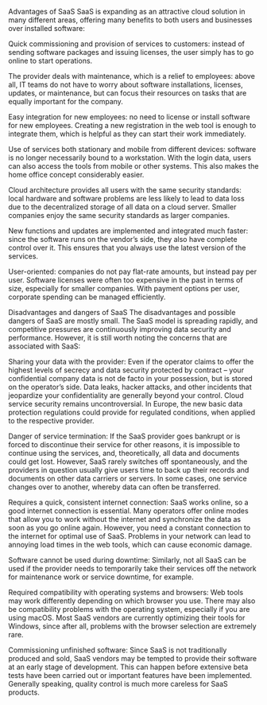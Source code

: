 Advantages of SaaS SaaS is expanding as an attractive cloud solution in many different areas, offering many benefits to both users and businesses over installed software:

Quick commissioning and provision of services to customers: instead of sending software packages and issuing licenses, the user simply has to go online to start operations.

The provider deals with maintenance, which is a relief to employees: above all, IT teams do not have to worry about software installations, licenses, updates, or maintenance, but can focus their resources on tasks that are equally important for the company.

Easy integration for new employees: no need to license or install software for new employees. Creating a new registration in the web tool is enough to integrate them, which is helpful as they can start their work immediately.

Use of services both stationary and mobile from different devices: software is no longer necessarily bound to a workstation. With the login data, users can also access the tools from mobile or other systems. This also makes the home office concept considerably easier.

Cloud architecture provides all users with the same security standards: local hardware and software problems are less likely to lead to data loss due to the decentralized storage of all data on a cloud server. Smaller companies enjoy the same security standards as larger companies.

New functions and updates are implemented and integrated much faster: since the software runs on the vendor’s side, they also have complete control over it. This ensures that you always use the latest version of the services.

User-oriented: companies do not pay flat-rate amounts, but instead pay per user. Software licenses were often too expensive in the past in terms of size, especially for smaller companies. With payment options per user, corporate spending can be managed efficiently.

Disadvantages and dangers of SaaS The disadvantages and possible dangers of SaaS are mostly small. The SaaS model is spreading rapidly, and competitive pressures are continuously improving data security and performance. However, it is still worth noting the concerns that are associated with SaaS:

Sharing your data with the provider: Even if the operator claims to offer the highest levels of secrecy and data security protected by contract – your confidential company data is not de facto in your possession, but is stored on the operator’s side. Data leaks, hacker attacks, and other incidents that jeopardize your confidentiality are generally beyond your control. Cloud service security remains uncontroversial. In Europe, the new basic data protection regulations could provide for regulated conditions, when applied to the respective provider.

Danger of service termination: If the SaaS provider goes bankrupt or is forced to discontinue their service for other reasons, it is impossible to continue using the services, and, theoretically, all data and documents could get lost. However, SaaS rarely switches off spontaneously, and the providers in question usually give users time to back up their records and documents on other data carriers or servers. In some cases, one service changes over to another, whereby data can often be transferred.

Requires a quick, consistent internet connection: SaaS works online, so a good internet connection is essential. Many operators offer online modes that allow you to work without the internet and synchronize the data as soon as you go online again. However, you need a constant connection to the internet for optimal use of SaaS. Problems in your network can lead to annoying load times in the web tools, which can cause economic damage.

Software cannot be used during downtime: Similarly, not all SaaS can be used if the provider needs to temporarily take their services off the network for maintenance work or service downtime, for example.

Required compatibility with operating systems and browsers: Web tools may work differently depending on which browser you use. There may also be compatibility problems with the operating system, especially if you are using macOS. Most SaaS vendors are currently optimizing their tools for Windows, since after all, problems with the browser selection are extremely rare.

Commissioning unfinished software: Since SaaS is not traditionally produced and sold, SaaS vendors may be tempted to provide their software at an early stage of development. This can happen before extensive beta tests have been carried out or important features have been implemented. Generally speaking, quality control is much more careless for SaaS products.